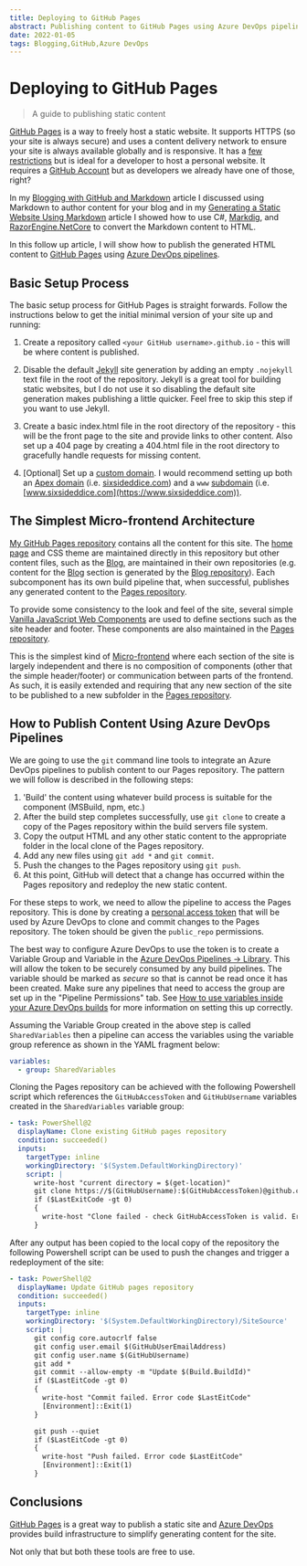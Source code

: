 ```yaml
---
title: Deploying to GitHub Pages
abstract: Publishing content to GitHub Pages using Azure DevOps pipelines
date: 2022-01-05
tags: Blogging,GitHub,Azure DevOps
---
```


# Deploying to GitHub Pages

> A guide to publishing static content

[GitHub Pages](https://docs.github.com/en/pages) is a way to freely host a static website. It supports HTTPS (so your site is always secure) and uses a content delivery network to ensure your site is always available globally and is responsive. It has a [few restrictions](https://docs.github.com/en/pages/getting-started-with-github-pages/about-github-pages#prohibited-uses) but is ideal for a developer to host a personal website. It requires a [GitHub Account](https://github.com/signup) but as developers we already have one of those, right?

In my [Blogging with GitHub and Markdown](blogging-with-github-and-markdown.md) article I discussed using Markdown to author content for your blog and in my [Generating a Static Website Using Markdown](generating-a-static-website-using-markdown.md) article I showed how to use C#, [Markdig](https://github.com/xoofx/markdig), and [RazorEngine.NetCore](https://github.com/fouadmess/RazorEngine) to convert the Markdown content to HTML.

In this follow up article, I will show how to publish the generated HTML content to [GitHub Pages](https://docs.github.com/en/pages) using [Azure DevOps pipelines](https://azure.microsoft.com/en-us/services/devops/pipelines/?nav=min). 

## Basic Setup Process

The basic setup process for GitHub Pages is straight forwards. Follow the instructions below to get the initial minimal version of your site up and running:

1. Create a repository called ```<your GitHub username>.github.io``` - this will be where content is published.

1. Disable the default [Jekyll](https://jekyllrb.com/) site generation by adding an empty ```.nojekyll``` text file in the root of the repository. Jekyll is a great tool for building static websites, but I do not use it so disabling the default site generation makes publishing a little quicker. Feel free to skip this step if you want to use Jekyll. 

1. Create a basic index.html file in the root directory of the repository - this will be the front page to the site and provide links to other content. Also set up a 404 page by creating a 404.html file in the root directory to gracefully handle requests for missing content.

1. [Optional] Set up a [custom domain](https://docs.github.com/en/pages/configuring-a-custom-domain-for-your-github-pages-site/about-custom-domains-and-github-pages). I would recommend setting up both an [Apex domain](https://docs.github.com/en/pages/configuring-a-custom-domain-for-your-github-pages-site/managing-a-custom-domain-for-your-github-pages-site#configuring-an-apex-domain) (i.e. [sixsideddice.com](https://sixsideddice.com)) and a ```www``` [subdomain](https://docs.github.com/en/pages/configuring-a-custom-domain-for-your-github-pages-site/managing-a-custom-domain-for-your-github-pages-site#configuring-a-subdomain) (i.e. [www.sixsideddice.com](https://www.sixsideddice.com)). 


## The Simplest Micro-frontend Architecture

[My GitHub Pages repository](https://github.com/LeeSanderson/leesanderson.github.io) contains all the content for this site. The [home page](/) and CSS theme are maintained directly in this repository but other content files, such as the [Blog](/Blog), are maintained in their own repositories (e.g. content for the [Blog](/Blog) section is generated by the [Blog repository](https://github.com/LeeSanderson/Blog)). Each subcomponent has its own build pipeline that, when successful, publishes any generated content to the [Pages repository](https://github.com/LeeSanderson/leesanderson.github.io).

To provide some consistency to the look and feel of the site, several simple [Vanilla JavaScript Web Components](https://developer.mozilla.org/en-US/docs/Web/Web_Components) are used to define sections such as the site header and footer. These components are also maintained in the [Pages repository](https://github.com/LeeSanderson/leesanderson.github.io).  

This is the simplest kind of [Micro-frontend](https://micro-frontends.org/) where each section of the site is largely independent and there is no composition of components (other that the simple header/footer) or communication between parts of the frontend. As such, it is easily extended and requiring that any new section of the site to be published to a new subfolder in the [Pages repository](https://github.com/LeeSanderson/leesanderson.github.io).  

## How to Publish Content Using Azure DevOps Pipelines

We are going to use the ```git``` command line tools to integrate an Azure DevOps pipelines to publish content to our Pages repository. The pattern we will follow is described in the following steps:

1. 'Build' the content using whatever build process is suitable for the component (MSBuild, npm, etc.) 
1. After the build step completes successfully, use ```git clone``` to create a copy of the Pages repository within the build servers file system.
1. Copy the output HTML and any other static content to the appropriate folder in the local clone of the Pages repository.
1. Add any new files using ```git add *``` and ```git commit```.
1. Push the changes to the Pages repository using ```git push```.
1. At this point, GitHub will detect that a change has occurred within the Pages repository and redeploy the new static content.

For these steps to work, we need to allow the pipeline to access the Pages repository. This is done by creating a [personal access token](https://github.com/settings/tokens) that will be used by Azure DevOps to clone and commit changes to the Pages repository. The token should be given the ```public_repo``` permissions.

The best way to configure Azure DevOps to use the token is to create a Variable Group and Variable in the [Azure DevOps Pipelines -> Library](https://docs.microsoft.com/en-us/azure/devops/pipelines/library). This will allow the token to be securely consumed by any build pipelines. The variable should be marked as *secure* so that is cannot be read once it has been created. Make sure any pipelines that need to access the group are set up in the "Pipeline Permissions" tab. See [How to use variables inside your Azure DevOps builds](https://damienaicheh.github.io/azure/devops/2019/09/04/how-to-use-variables-inside-your-azure-devops-builds-en.html) for more information on setting this up correctly.

Assuming the Variable Group created in the above step is called ```SharedVariables``` then a pipeline can access the variables using the variable group reference as shown in the YAML fragment below:

```yaml
variables:
  - group: SharedVariables
```

Cloning the Pages repository can be achieved with the following Powershell script which references the ```GitHubAccessToken``` and ```GitHubUsername``` variables created in the ```SharedVariables``` variable group:

```yaml
- task: PowerShell@2 
  displayName: Clone existing GitHub pages repository
  condition: succeeded()
  inputs:
    targetType: inline
    workingDirectory: '$(System.DefaultWorkingDirectory)'
    script: |
      write-host "current directory = $(get-location)"
      git clone https://$(GitHubUsername):$(GitHubAccessToken)@github.com/${GitHubUsername}/${GitHubUsername}.github.io.git --branch=main SiteSource --quiet
      if ($LastExitCode -gt 0)
      {
        write-host "Clone failed - check GitHubAccessToken is valid. Error code $LastExitCode"
      }      
```

After any output has been copied to the local copy of the repository the following Powershell script can be used to push the changes and trigger a redeployment of the site:

```yaml
- task: PowerShell@2 
  displayName: Update GitHub pages repository
  condition: succeeded()
  inputs:
    targetType: inline
    workingDirectory: '$(System.DefaultWorkingDirectory)/SiteSource'
    script: |
      git config core.autocrlf false
      git config user.email $(GitHubUserEmailAddress)
      git config user.name $(GitHubUsername)
      git add *
      git commit --allow-empty -m "Update $(Build.BuildId)"      
      if ($LastEitCode -gt 0)
      {
        write-host "Commit failed. Error code $LastEitCode"
        [Environment]::Exit(1)
      }      

      git push --quiet
      if ($LastEitCode -gt 0)
      {
        write-host "Push failed. Error code $LastEitCode"
        [Environment]::Exit(1)
      }      
```

## Conclusions

[GitHub Pages](https://docs.github.com/en/pages) is a great way to publish a static site and [Azure DevOps](https://azure.microsoft.com/en-us/services/devops/) provides build infrastructure to simplify generating content for the site.

Not only that but both these tools are free to use.